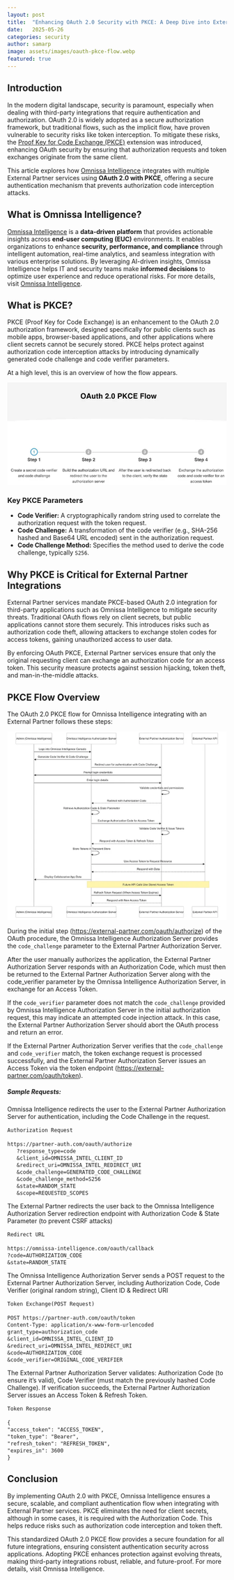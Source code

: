 ```yaml
---
layout: post
title:  "Enhancing OAuth 2.0 Security with PKCE: A Deep Dive into External Partner Integration"
date:   2025-05-26
categories: security
author: samarp
image: assets/images/oauth-pkce-flow.webp
featured: true
---
```


## Introduction
In the modern digital landscape, security is paramount, especially when dealing with third-party integrations that require authentication and authorization. OAuth 2.0 is widely adopted as a secure authorization framework, but traditional flows, such as the implicit flow, have proven vulnerable to security risks like token interception. To mitigate these risks, the [Proof Key for Code Exchange (PKCE)](https://datatracker.ietf.org/doc/html/rfc7636) extension was introduced, enhancing OAuth security by ensuring that authorization requests and token exchanges originate from the same client.

This article explores how [Omnissa Intelligence](https://techzone.omnissa.com/resource/what-omnissa-intelligence#where-to-learn-more) integrates with multiple External Partner services using **OAuth 2.0 with PKCE**, offering a secure authentication mechanism that prevents authorization code interception attacks.

## What is Omnissa Intelligence?
[Omnissa Intelligence](https://techzone.omnissa.com/resource/what-omnissa-intelligence#where-to-learn-more) is a **data-driven platform** that provides actionable insights across **end-user computing (EUC)** environments. It enables organizations to enhance **security, performance, and compliance** through intelligent automation, real-time analytics, and seamless integration with various enterprise solutions. By leveraging AI-driven insights, Omnissa Intelligence helps IT and security teams make **informed decisions** to optimize user experience and reduce operational risks. For more details, visit [Omnissa Intelligence](https://techzone.omnissa.com/resource/what-omnissa-intelligence#where-to-learn-more).

## What is PKCE?
PKCE (Proof Key for Code Exchange) is an enhancement to the OAuth 2.0 authorization framework, designed specifically for public clients such as mobile apps, browser-based applications, and other applications where client secrets cannot be securely stored. PKCE helps protect against authorization code interception attacks by introducing dynamically generated code challenge and code verifier parameters.

At a high level, this is an overview of how the flow appears.

![PKCE Flow](../assets/images/oauth-pkce-flow.webp "PKCE Flow")

### Key PKCE Parameters
* **Code Verifier:**  A cryptographically random string used to correlate the authorization request with the token request.
* **Code Challenge:** A transformation of the code verifier (e.g., SHA-256 hashed and Base64 URL encoded) sent in the authorization request.
* **Code Challenge Method:** Specifies the method used to derive the code challenge, typically `S256`.

## Why PKCE is Critical for External Partner Integrations
External Partner services mandate PKCE-based OAuth 2.0 integration for third-party applications such as Omnissa Intelligence to mitigate security threats. Traditional OAuth flows rely on client secrets, but public applications cannot store them securely. This introduces risks such as authorization code theft, allowing attackers to exchange stolen codes for access tokens, gaining unauthorized access to user data.

By enforcing OAuth PKCE, External Partner services ensure that only the original requesting client can exchange an authorization code for an access token. This security measure protects against session hijacking, token theft, and man-in-the-middle attacks.

## PKCE Flow Overview
The OAuth 2.0 PKCE flow for Omnissa Intelligence integrating with an External Partner follows these steps:

![PKCE Flow](../assets/images/pkce-flow.webp "PKCE Flow")

During the initial step (https://external-partner.com/oauth/authorize) of the OAuth procedure, the Omnissa Intelligence Authorization Server provides the `code_challenge` parameter to the External Partner Authorization Server.

After the user manually authorizes the application, the External Partner Authorization Server responds with an Authorization Code, which must then be returned to the External Partner Authorization Server along with the code_verifier parameter by the Omnissa Intelligence Authorization Server, in exchange for an Access Token.

If the `code_verifier` parameter does not match the `code_challenge` provided by Omnissa Intelligence Authorization Server in the initial authorization request, this may indicate an attempted code injection attack. In this case, the External Partner Authorization Server should abort the OAuth process and return an error.

If the External Partner Authorization Server verifies that the `code_challenge` and `code_verifier` match, the token exchange request is processed successfully, and the External Partner Authorization Server issues an Access Token via the token endpoint (https://external-partner.com/oauth/token).

##### Sample Requests:

Omnissa Intelligence redirects the user to the External Partner Authorization Server for authentication, including the Code Challenge in the request.

```
Authorization Request

https://partner-auth.com/oauth/authorize
   ?response_type=code
   &client_id=OMNISSA_INTEL_CLIENT_ID
   &redirect_uri=OMNISSA_INTEL_REDIRECT_URI
   &code_challenge=GENERATED_CODE_CHALLENGE
   &code_challenge_method=S256
   &state=RANDOM_STATE
   &scope=REQUESTED_SCOPES
```
The External Partner redirects the user back to the Omnissa Intelligence Authorization Server redirection endpoint with Authorization Code & State Parameter (to prevent CSRF attacks)

```
Redirect URL

https://omnissa-intelligence.com/oauth/callback
?code=AUTHORIZATION_CODE
&state=RANDOM_STATE
```

The Omnissa Intelligence Authorization Server sends a POST request to the External Partner Authorization Server, including Authorization Code, Code Verifier (original random string), Client ID & Redirect URI

```
Token Exchange(POST Request)

POST https://partner-auth.com/oauth/token
Content-Type: application/x-www-form-urlencoded
grant_type=authorization_code
&client_id=OMNISSA_INTEL_CLIENT_ID
&redirect_uri=OMNISSA_INTEL_REDIRECT_URI
&code=AUTHORIZATION_CODE
&code_verifier=ORIGINAL_CODE_VERIFIER
```

The External Partner Authorization Server validates: Authorization Code (to ensure it’s valid), Code Verifier (must match the previously hashed Code Challenge). If verification succeeds, the External Partner Authorization Server issues an Access Token & Refresh Token.

```
Token Response

{
"access_token": "ACCESS_TOKEN",
"token_type": "Bearer",
"refresh_token": "REFRESH_TOKEN",
"expires_in": 3600
}
```

## Conclusion
By implementing OAuth 2.0 with PKCE, Omnissa Intelligence ensures a secure, scalable, and compliant authentication flow when integrating with External Partner services. PKCE eliminates the need for client secrets, although in some cases, it is required with the Authorization Code. This helps reduce risks such as authorization code interception and token theft.

This standardized OAuth 2.0 PKCE flow provides a secure foundation for all future integrations, ensuring consistent authentication security across applications. Adopting PKCE enhances protection against evolving threats, making third-party integrations robust, reliable, and future-proof. For more details, visit Omnissa Intelligence.
